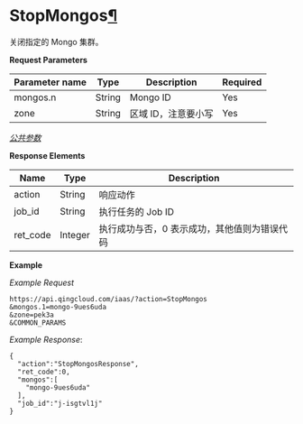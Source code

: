 ---
---

# StopMongos[¶](#stopmongos "永久链接至标题")

关闭指定的 Mongo 集群。

**Request Parameters**

| Parameter name | Type | Description | Required |
| --- | --- | --- | --- |
| mongos.n | String | Mongo ID | Yes |
| zone | String | 区域 ID，注意要小写 | Yes |

[_公共参数_](../../common/parameters.html#api-common-parameters)

**Response Elements**

| Name | Type | Description |
| --- | --- | --- |
| action | String | 响应动作 |
| job_id | String | 执行任务的 Job ID |
| ret_code | Integer | 执行成功与否，0 表示成功，其他值则为错误代码 |

**Example**

_Example Request_

```
https://api.qingcloud.com/iaas/?action=StopMongos
&mongos.1=mongo-9ues6uda
&zone=pek3a
&COMMON_PARAMS
```

_Example Response_:

```
{
  "action":"StopMongosResponse",
  "ret_code":0,
  "mongos":[
    "mongo-9ues6uda"
  ],
  "job_id":"j-isgtvl1j"
}
```

